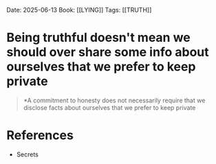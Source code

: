 Date: 2025-06-13
Book: [[LYING]]
Tags: [[TRUTH]] 

# Being truthful doesn't mean we should over share some info about ourselves that we prefer to keep private

>*A commitment to honesty does not necessarily require that we disclose facts about ourselves that we prefer to keep private 
# References 
- Secrets